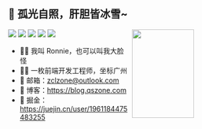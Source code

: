 ## 💯 孤光自照，肝胆皆冰雪~

<a src="https://pro.qszone.com">
  <img align='right' width='50%' height='180' src='https://assets.qszone.com/images/logo_qs.svg' />
</a>

<p align='left'>
  <img src="https://img.shields.io/badge/-JavaScript-f6da1c?style=flat-square&logo=javascript&logoColor=white"/>
  <img src="https://img.shields.io/badge/-TypeScript-2b6dbf?style=flat-square&logo=typescript&logoColor=white"/>
  <img src="https://img.shields.io/badge/-Vue-46b882?style=flat-square&logo=vue.js&logoColor=white"/>
  <img src="https://img.shields.io/badge/-Node.js-3C873A?style=flat-square&logo=Node.js&logoColor=white"/>
  <img src="https://img.shields.io/badge/-Nginx-408e43?style=flat-square&logo=nginx&logoColor=white"/>
</p>



- 🤦‍♂️ 我叫 Ronnie，也可以叫我大脸怪
- 🧑‍💻 一枚前端开发工程师，坐标广州
- 📧 邮箱：zclzone@outlook.com
- 🔗 博客：https://blog.qszone.com
- 🔗 掘金：https://juejin.cn/user/1961184475483255

 




